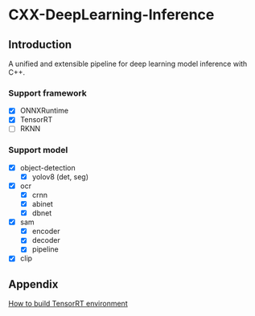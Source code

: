 # CXX-DeepLearning-Inference

## Introduction
A unified and extensible pipeline for deep learning model inference with C++.
### Support framework
- [x] ONNXRuntime
- [x] TensorRT
- [ ] RKNN
### Support model
- [x] object-detection
  - [x] yolov8 (det, seg)
- [x] ocr
  - [x] crnn
  - [x] abinet
  - [x] dbnet
- [x] sam 
  - [x] encoder
  - [x] decoder
  - [x] pipeline
- [x] clip

## Appendix
[How to build TensorRT environment](/doc/environment/cuda-on-linux.md)
